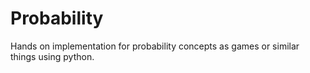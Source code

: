 # Probability
Hands on implementation for probability concepts as games or similar things using python.
